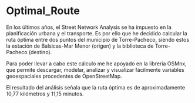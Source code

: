 # Optimal_Route

En los últimos años, el Street Network Analysis se ha impuesto en la planificación urbana y el transporte. Es por ello que he decidido calcular la ruta óptima entre dos puntos del municipio de Torre-Pacheco, siendo estos la estación de Balsicas-Mar Menor (origen) y la biblioteca de Torre-Pacheco (destino).

Para poder llevar a cabo este cálculo me he apoyado en la librería OSMnx, que permite descargar, modelar, analizar y visualizar fácilmente variables geoespaciales procedentes de OpenStreetMap.

El resultado del análisis señala que la ruta óptima es de aproximadamente 10,77 kilómetros y 11,15 minutos.
